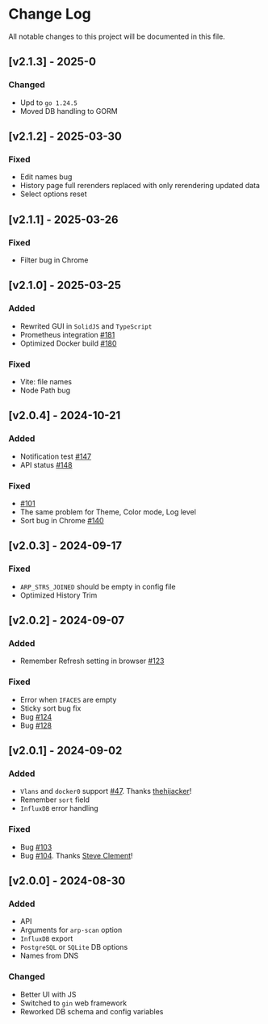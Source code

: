 # Change Log
All notable changes to this project will be documented in this file.

## [v2.1.3] - 2025-0
### Changed
- Upd to `go 1.24.5`
- Moved DB handling to GORM

## [v2.1.2] - 2025-03-30
### Fixed
- Edit names bug
- History page full rerenders replaced with only rerendering updated data
- Select options reset

## [v2.1.1] - 2025-03-26
### Fixed
- Filter bug in Chrome

## [v2.1.0] - 2025-03-25
### Added
- Rewrited GUI in `SolidJS` and `TypeScript`
- Prometheus integration [#181](https://github.com/aceberg/WatchYourLAN/pull/181)
- Optimized Docker build [#180](https://github.com/aceberg/WatchYourLAN/pull/180)

### Fixed
- Vite: file names
- Node Path bug

## [v2.0.4] - 2024-10-21
### Added
- Notification test [#147](https://github.com/aceberg/WatchYourLAN/issues/147) 
- API status [#148](https://github.com/aceberg/WatchYourLAN/issues/148) 

### Fixed
- [#101](https://github.com/aceberg/WatchYourLAN/issues/101) 
- The same problem for Theme, Color mode, Log level
- Sort bug in Chrome [#140](https://github.com/aceberg/WatchYourLAN/issues/140) 

## [v2.0.3] - 2024-09-17
### Fixed
- `ARP_STRS_JOINED` should be empty in config file
- Optimized History Trim

## [v2.0.2] - 2024-09-07
### Added
- Remember Refresh setting in browser [#123](https://github.com/aceberg/WatchYourLAN/issues/123)

### Fixed
- Error when `IFACES` are empty
- Sticky sort bug fix
- Bug [#124](https://github.com/aceberg/WatchYourLAN/issues/124)
- Bug [#128](https://github.com/aceberg/WatchYourLAN/issues/128)


## [v2.0.1] - 2024-09-02
### Added
- `Vlans` and `docker0` support [#47](https://github.com/aceberg/WatchYourLAN/issues/47). Thanks [thehijacker](https://github.com/thehijacker)!
- Remember `sort` field
- `InfluxDB` error handling

### Fixed
- Bug [#103](https://github.com/aceberg/WatchYourLAN/issues/103)
- Bug [#104](https://github.com/aceberg/WatchYourLAN/issues/104). Thanks [Steve Clement](https://github.com/SteveClement)!

## [v2.0.0] - 2024-08-30
### Added
- API
- Arguments for `arp-scan` option
- `InfluxDB` export
- `PostgreSQL` or `SQLite` DB options
- Names from DNS

### Changed
- Better UI with JS
- Switched to `gin` web framework
- Reworked DB schema and config variables

